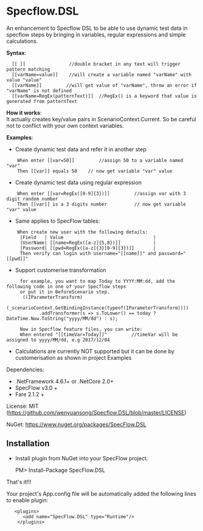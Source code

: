 # Specflow.DSL

An enhancement to Specflow DSL to be able to use dynamic test data in specflow steps by bringing in variables, regular expressions and simple calculations.


**Syntax**:<br>
```
  [[ ]]                //double bracket in any text will trigger pattern matching 
  [[varName=value]]    //will create a variable named "varName" with value "value" 
  [[varName]]         //will get value of "varName", throw an error if "varName" is not defined
  [[varName=RegEx(patternText)]]  //RegEx() is a keyword that value is generated from patternText
```  
**How it works**: <br>
   It actually creates key/value pairs in ScenarioContext.Current.
   So be careful not to conflict with your own context variables. 

**Examples**: 
 
 - Create dynamic test data and refer it in another step
```
	When enter [[var=50]]         //assign 50 to a variable named "var"
	Then [[var]] equals 50    // now get variable "var" value
```	
 - Create dynamic test data using regular expression
```
 	When enter [[var=RegEx([0-9]{3})]]         //assign var with 3 digit random number
	Then [[var]] is a 3 digits number          // now get variable "var" value
```
 - Same applies to SpecFlow tables:
```
 	When create new user with the following details:
     |Field   | Value                                 |
     |UserName| [[name=RegEx([a-z]{5,8})]]            |	        
     |Password| [[pwd=RegEx([a-z]{3}[0-9]{3})]]       |
     Then verify can login with username="[[name]]" and password="[[pwd]]"
```   

 - Support customerise transformation

```
     for example, you want to map Today to YYYY:MM:dd, add the following code in one of your Specflow steps 
	 or put it in BeforeScenario step.
      ((IParameterTransform)
                (_scenarioContext.GetBindingInstance(typeof(IParameterTransform))))
            .addTransformer(s => s.ToLower() == today ? DateTime.Now.ToString("yyyy/MM/dd") : s); 
	
     Now in Specflow feature files, you can write:	
	 When entered "[[timeVar=Today]]"		  //timeVar will be assigned to yyyy/MM/dd, e.g 2017/12/04
```  
 
 - Calculations are currently NOT supported but it can be done by customerisation as shown in project Examples

Dependencies:
* .NetFramework 4.6.1+ or .NetCore 2.0+
* SpecFlow v3.0 +
* Fare 2.1.2 +

License: MIT (https://github.com/wenyuansong/Specflow.DSL/blob/master/LICENSE)

NuGet: https://www.nuget.org/packages/SpecFlow.DSL

## Installation

- Install plugin from NuGet into your SpecFlow project.

    PM> Install-Package SpecFlow.DSL
 
That's it!!!   

Your project's App.config file will be automatically added the following lines to enable plugin:
```
   <plugins>
      <add name="SpecFlow.DSL" type="Runtime"/>
    </plugins>
 ```
